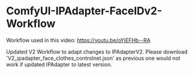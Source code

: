 # ComfyUI-IPAdapter-FaceIDv2-Workflow
Workflow used in this video: https://youtu.be/oYjEFHb--RA

Updated V2 Workflow to adapt changes to IPAdapterV2.
Please download 'V2_ipadapter_face_clothes_controlnet.json' as previous one would not work if updated IPAdapter to latest version.
